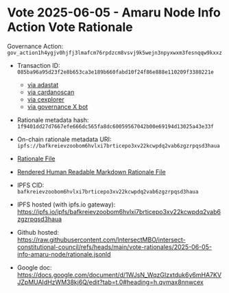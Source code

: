 
# Vote 2025-06-05 - Amaru Node Info Action Vote Rationale

Governance Action: `gov_action1h4ygjv0hjfj3lmafcm76rpdzcm8vsvj9k5wejn3npyxwxm3fesnqqw9kxxz`

- Transaction ID: `085ba96a95d23f2e8b653ca3e189b660fabd10f24f86e888e110209f3380221e`
  - [via adastat](https://adastat.net/transactions/085ba96a95d23f2e8b653ca3e189b660fabd10f24f86e888e110209f3380221e)
  - [via cardanoscan](https://cardanoscan.io/vote/085ba96a95d23f2e8b653ca3e189b660fabd10f24f86e888e110209f3380221e)
  - [via cexplorer](https://cexplorer.io/tx/085ba96a95d23f2e8b653ca3e189b660fabd10f24f86e888e110209f3380221e/governance#data)
  - [via governance X bot](https://x.com/GovActions/status/)

- Rationale metadata hash: `1f9401dd27d7667efe666dc565fa8dc60059567042b00e69194d13025a43e33f`
- On-chain rationale metadata URI: `ipfs://bafkreievzoobom6hvlxi7brticepo3xv22kcwpdq2vab6zgzrpqsd3haua`

- [Rationale File](./rationale.jsonld)
- [Rendered Human Readable Markdown Rationale File](./rationale.jsonld.md)

- IPFS CID: `bafkreievzoobom6hvlxi7brticepo3xv22kcwpdq2vab6zgzrpqsd3haua`
- IPFS hosted (with ipfs.io gateway): <https://ipfs.io/ipfs/bafkreievzoobom6hvlxi7brticepo3xv22kcwpdq2vab6zgzrpqsd3haua>

- Github hosted: <https://raw.githubusercontent.com/IntersectMBO/intersect-constitutional-council/refs/heads/main/vote-rationales/2025-06-05-info-amaru-node/rationale.jsonld>
- Google doc: <https://docs.google.com/document/d/1WJsN_WqzGIzxtduk6y6mHA7KVJZpMUAIdHzWM38kj6Q/edit?tab=t.0#heading=h.qvmax8nnwcex>
